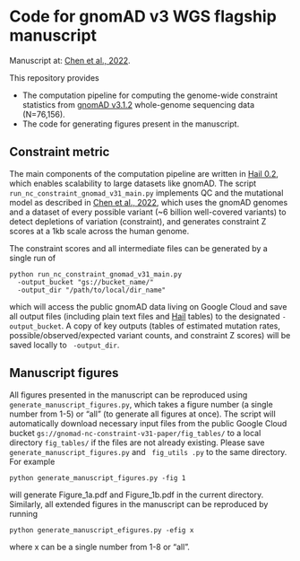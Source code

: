 # Code for gnomAD v3 WGS flagship manuscript
Manuscript at: [Chen et al., 2022](https://www.biorxiv.org/content/10.1101/2022.03.20.485034v2).

This repository provides 

- The computation pipeline for computing the genome-wide constraint statistics from [gnomAD v3.1.2](https://gnomad.broadinstitute.org/news/2020-10-gnomad-v3-1/) whole-genome sequencing data (N=76,156). 
- The code for generating figures present in the manuscript.

## Constraint metric
The main components of the computation pipeline are written in [Hail 0.2](https://hail.is/), which enables scalability to large datasets like gnomAD. The script `run_nc_constraint_gnomad_v31_main.py` implements QC and the mutational model as described in [Chen et al., 2022](https://www.biorxiv.org/content/10.1101/2022.03.20.485034v1), which uses the gnomAD genomes and a dataset of every possible variant (~6 billion well-covered variants) to detect depletions of variation (constraint), and generates constraint Z scores at a 1kb scale across the human genome.

The constraint scores and all intermediate files can be generated by a single run of 
```
python run_nc_constraint_gnomad_v31_main.py 
  -output_bucket "gs://bucket_name/" 
  -output_dir "/path/to/local/dir_name"
```
which will access the public gnomAD data living on Google Cloud and save all output files (including plain text files and [Hail](https://hail.is/) tables) to the designated `-output_bucket`. A copy of key outputs (tables of estimated mutation rates, possible/observed/expected variant counts, and constraint Z scores) will be saved locally to ` -output_dir`.

## Manuscript figures
All figures presented in the manuscript can be reproduced using `generate_manuscript_figures.py`, which takes a figure number (a single number from 1-5) or “all” (to generate all figures at once). The script will automatically download necessary input files from the public Google Cloud bucket `gs://gnomad-nc-constraint-v31-paper/fig_tables/` to a local directory `fig_tables/` if the files are not already existing. Please save  ` generate_manuscript_figures.py` and ` fig_utils .py` to the same directory. For example
```
python generate_manuscript_figures.py -fig 1
```
will generate Figure_1a.pdf and Figure_1b.pdf in the current directory. Similarly, all extended figures in the manuscript can be reproduced by running 
```
python generate_manuscript_efigures.py -efig x
```
where x can be a single number from 1-8 or “all”.
